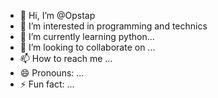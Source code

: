 - 👋 Hi, I’m @Opstap
- 👀 I’m interested in programming and technics
- 🌱 I’m currently learning python...
- 💞️ I’m looking to collaborate on ...
- 📫 How to reach me ...
- 😄 Pronouns: ...
- ⚡ Fun fact: ...

<!---
Opstap/Opstap is a ✨ special ✨ repository because its `README.md` (this file) appears on your GitHub profile.
You can click the Preview link to take a look at your changes.
--->
